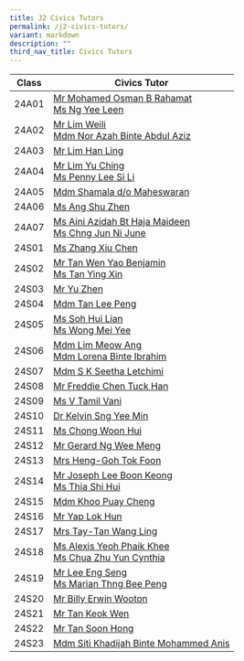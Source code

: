 ```yaml
---
title: J2 Civics Tutors
permalink: /j2-civics-tutors/
variant: markdown
description: ""
third_nav_title: Civics Tutors
---
```

| Class | Civics Tutor | 
| -------- | -------- | 
24A01 | <a href="mailto: mohamed_osman_rahamat@moe.edu.sg">Mr Mohamed Osman B Rahamat </a><br><a href="mailto: ng_yee_leen@moe.edu.sg">Ms Ng Yee Leen</a>   
24A02 | <a href="mailto: lim_weili@moe.edu.sg">Mr Lim Weili</a><br><a href="mailto: nor_azah_abdul_aziz@moe.edu.sg">Mdm Nor Azah Binte Abdul Aziz</a>   
24A03 | <a href="mailto: lim_han_ling@moe.edu.sg">Mr Lim Han Ling</a> 
24A04 | <a href="mailto: lim_yu_ching@moe.edu.sg">Mr Lim Yu Ching</a><br><a href="mailto: penny_lee_si_li@moe.edu.sg">Ms Penny Lee Si Li</a>   
24A05 | <a href="mailto: shamala_maheswaran@moe.edu.sg">Mdm Shamala d/o Maheswaran</a>
24A06 | <a href="mailto: ang_shu_zhen@moe.edu.sg">Ms Ang Shu Zhen</a>
24A07 | <a href="mailto: aini_azidah@moe.edu.sg">Ms Aini Azidah Bt Haja Maideen</a><br><a href="mailto: chng_jun_ni_june@moe.edu.sg">Ms Chng Jun Ni June</a>    
24S01 | <a href="mailto: zhang_xiu_chen@moe.edu.sg">Ms Zhang Xiu Chen</a> 
24S02 | <a href="mailto: tan_wen_yao_benjamin@moe.edu.sg">Mr Tan Wen Yao Benjamin</a><br><a href="mailto: tan_ying_xin@moe.edu.sg">Ms Tan Ying Xin</a> 
24S03 | <a href="mailto: yu_zhen@moe.edu.sg">Mr Yu Zhen</a>
24S04 | <a href="mailto: tan_lee_peng@moe.edu.sg">Mdm Tan Lee Peng</a>
24S05 | <a href="mailto: Ms Soh Hui Lian">Ms Soh Hui Lian</a><br><a href="mailto: wong_mei_yee@moe.edu.sg">Ms Wong Mei Yee</a> 
24S06 | <a href="mailto: lim_meow_ang@moe.edu.sg">Mdm Lim Meow Ang</a><br><a href="mailto: lorena\_ibrahim@moe.edu.sg">Mdm Lorena Binte Ibrahim</a> 
24S07 | <a href="mailto: s_k_seetha_letchimi@moe.edu.sg">Mdm S K Seetha Letchimi</a>
24S08 | <a href="mailto: chen_tuck_han_freddie@moe.edu.sg">Mr Freddie Chen Tuck Han</a>
24S09 | <a href="mailto: v_tamil_vani@moe.edu.sg">Ms V Tamil Vani</a>
24S10 | <a href="mailto: kelvin_sng_yee_min@moe.edu.sg">Dr Kelvin Sng Yee Min</a>
24S11 | <a href="mailto: chong_woon_hui@moe.edu.sg">Ms Chong Woon Hui</a>
24S12 | <a href="mailto: gerard_ng_wee_meng@moe.edu.sg">Mr Gerard Ng Wee Meng</a>
24S13 | <a href="mailto: goh_tok_foon@moe.edu.sg">Mrs Heng-Goh Tok Foon</a>
24S14 | <a href="mailto: lee_boon_keong@moe.edu.sg">Mr Joseph Lee Boon Keong</a><br><a href="mailto: thia_shi_hui@moe.edu.sg">Ms Thia Shi Hui</a> 
24S15 | <a href="mailto: khoo_puay_cheng@moe.edu.sg">Mdm Khoo Puay Cheng</a>
24S16 | <a href="mailto: yap_lok_hun@moe.edu.sg">Mr Yap Lok Hun</a>
24S17 | <a href="mailto: tan_wang_ling@moe.edu.sg">Mrs Tay-Tan Wang Ling</a>
24S18 | <a href="mailto: yeoh_phaik_khee@moe.edu.sg">Ms Alexis Yeoh Phaik Khee</a><br><a href="mailto: chua_zhu_yun_cynthia@moe.edu.sg">Ms Chua Zhu Yun Cynthia</a> 
24S19 | <a href="mailto: lee_eng_seng@moe.edu.sg">Mr Lee Eng Seng</a><br><a href="mailto: marian_thng_bee_peng@moe.edu.sg">Ms Marian Thng Bee Peng</a>
24S20 | <a href="mailto: billy_erwin_wooton@moe.edu.sg">Mr Billy Erwin Wooton</a>
24S21 | <a href="mailto: tan_keok_wen@moe.edu.sg">Mr Tan Keok Wen</a>
24S22 | <a href="mailto: tan_soon_hong@moe.edu.sg">Mr Tan Soon Hong</a>
24S23 | <a href="mailto: siti_khadijah_mohammed_a@moe.edu.sg">Mdm Siti Khadijah Binte Mohammed Anis</a>